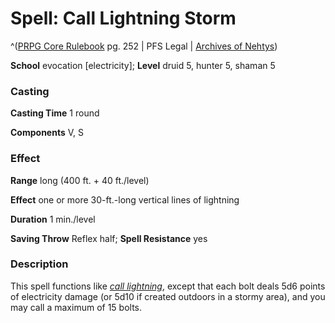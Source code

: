 # Spell: Call Lightning Storm

^([PRPG Core Rulebook][ss-call-lightning-storm] pg. 252 | PFS Legal | [Archives of Nehtys][sn-call-lightning-storm])

**School** evocation [electricity]; **Level** druid 5, hunter 5, shaman 5

### Casting

**Casting Time** 1 round  

**Components** V, S

### Effect

**Range** long (400 ft. + 40 ft./level)  

**Effect** one or more 30-ft.-long vertical lines of lightning  

**Duration** 1 min./level  

**Saving Throw** Reflex half; **Spell Resistance** yes

### Description

This spell functions like _[call lightning]_, except that each bolt deals 5d6 points of electricity damage (or 5d10 if created outdoors in a stormy area), and you may call a maximum of 15 bolts.

[ss-call-lightning-storm]: http://paizo.com/pathfinderRPG/v57
[sn-call-lightning-storm]: http://www.archivesofnethys.com/SpellDisplay.aspx?ItemName=Call%20Lightning%20Storm
[call lightning]: http://www.archivesofnethys.com/SpellDisplay.aspx?ItemName=call%20lightning